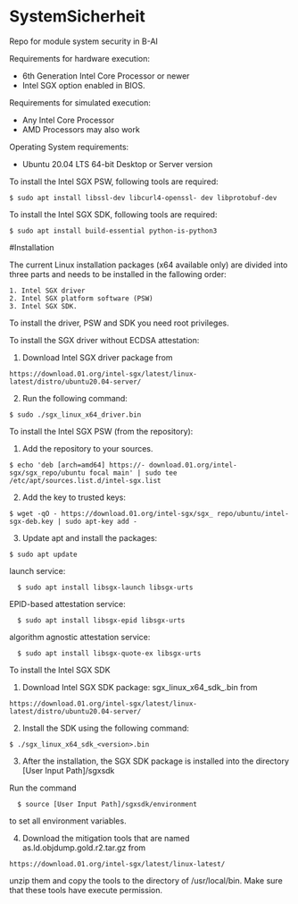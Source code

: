 # SystemSicherheit
Repo for module system security in B-AI

Requirements for hardware execution:
  - 6th Generation Intel Core Processor or newer
  - Intel SGX option enabled in BIOS. 
    
Requirements for simulated execution:
  - Any Intel Core Processor
  - AMD Processors may also work
  
Operating System requirements:
  - Ubuntu 20.04 LTS 64-bit Desktop or Server version

To install the Intel SGX PSW, following tools are required: 
  
    $ sudo apt install libssl-dev libcurl4-openssl- dev libprotobuf-dev 

To install the Intel SGX SDK, following tools are required: 
  
    $ sudo apt install build-essential python-is-python3 

#Installation 

The current Linux installation packages (x64 available only) are divided into three parts and needs to be installed in the fallowing order: 
  
    1. Intel SGX driver 
    2. Intel SGX platform software (PSW) 
    3. Intel SGX SDK. 

To install the driver, PSW and SDK you need root privileges.

To install the SGX driver without ECDSA attestation: 
  1. Download Intel SGX driver package from 
    
    https://download.01.org/intel-sgx/latest/linux-latest/distro/ubuntu20.04-server/
  
  2. Run the following command: 
    
    $ sudo ./sgx_linux_x64_driver.bin

To install the Intel SGX PSW (from the repository): 
  1. Add the repository to your sources. 
    
    $ echo 'deb [arch=amd64] https://- download.01.org/intel-sgx/sgx_repo/ubuntu focal main' | sudo tee /etc/apt/sources.list.d/intel-sgx.list 
    
  2. Add the key to trusted keys: 
    
    $ wget -qO - https://download.01.org/intel-sgx/sgx_ repo/ubuntu/intel-sgx-deb.key | sudo apt-key add - 
    
  3. Update apt and install the packages: 
    
    $ sudo apt update 

  launch service:
      
      $ sudo apt install libsgx-launch libsgx-urts 
      
  EPID-based attestation service:
      
      $ sudo apt install libsgx-epid libsgx-urts 

  algorithm agnostic attestation service:
      
      $ sudo apt install libsgx-quote-ex libsgx-urts 

To install the Intel SGX SDK 
  1. Download Intel SGX SDK package: sgx_linux_x64_sdk_<version>.bin from 
    
    https://download.01.org/intel-sgx/latest/linux-latest/distro/ubuntu20.04-server/
  
  2. Install the SDK using the following command: 
    
    $ ./sgx_linux_x64_sdk_<version>.bin 
  
  3. After the installation, the SGX SDK package is installed into the directory [User Input Path]/sgxsdk
    
  Run the command 
      
      $ source [User Input Path]/sgxsdk/environment 
      
  to set all environment variables. 
    
  4. Download the mitigation tools that are named as.ld.objdump.gold.r2.tar.gz from 
  
    https://download.01.org/intel-sgx/latest/linux-latest/
    
  unzip them and copy the tools to the directory of /usr/local/bin. 
  Make sure that these tools have execute permission. 



